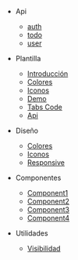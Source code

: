 * Api
  * [auth](auth.md)
  * [todo](api.md)
  * [user](user.md)

* Plantilla
  * [Introducción](/)
  * [Colores](templateColor.md)
  * [Iconos](templateIcon.md)
  * [Demo](templateDemo.md)
  * [Tabs Code](templateTabs.md)
  * [Api](templateApi.md)

* Diseño
  * [Colores](colors.md)
  * [Iconos](icons.md)
  * [Responsive](responsive.md)

* Componentes

  * [Component1](README2.md)
  * [Component2](guide.md)
  * [Component3](guide.md)
  * [Component4](guide.md)

* Utilidades

  * [Visibilidad](visibility.md)
